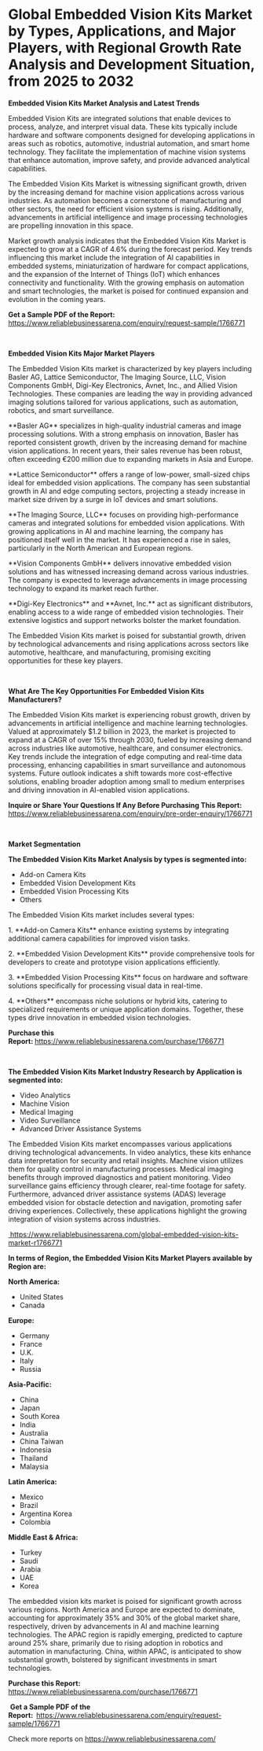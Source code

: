 <p><h1>Global Embedded Vision Kits Market by Types, Applications, and Major Players, with Regional Growth Rate Analysis and Development Situation, from 2025 to 2032</h1></p><p><strong>Embedded Vision Kits Market Analysis and Latest Trends</strong></p>
<p><p>Embedded Vision Kits are integrated solutions that enable devices to process, analyze, and interpret visual data. These kits typically include hardware and software components designed for developing applications in areas such as robotics, automotive, industrial automation, and smart home technology. They facilitate the implementation of machine vision systems that enhance automation, improve safety, and provide advanced analytical capabilities.</p><p>The Embedded Vision Kits Market is witnessing significant growth, driven by the increasing demand for machine vision applications across various industries. As automation becomes a cornerstone of manufacturing and other sectors, the need for efficient vision systems is rising. Additionally, advancements in artificial intelligence and image processing technologies are propelling innovation in this space.</p><p>Market growth analysis indicates that the Embedded Vision Kits Market is expected to grow at a CAGR of 4.6% during the forecast period. Key trends influencing this market include the integration of AI capabilities in embedded systems, miniaturization of hardware for compact applications, and the expansion of the Internet of Things (IoT) which enhances connectivity and functionality. With the growing emphasis on automation and smart technologies, the market is poised for continued expansion and evolution in the coming years.</p></p>
<p><strong>Get a Sample PDF of the Report:&nbsp;</strong> <a href="https://www.reliablebusinessarena.com/enquiry/request-sample/1766771?utm_campaign=3531&utm_medium=2&utm_source=Github&utm_content=ia&utm_term=06042025&utm_id=embedded-vision-kits">https://www.reliablebusinessarena.com/enquiry/request-sample/1766771</a></p>
<p>&nbsp;</p>
<p><strong>Embedded Vision Kits Major Market Players</strong></p>
<p><p>The Embedded Vision Kits market is characterized by key players including Basler AG, Lattice Semiconductor, The Imaging Source, LLC, Vision Components GmbH, Digi-Key Electronics, Avnet, Inc., and Allied Vision Technologies. These companies are leading the way in providing advanced imaging solutions tailored for various applications, such as automation, robotics, and smart surveillance.</p><p>**Basler AG** specializes in high-quality industrial cameras and image processing solutions. With a strong emphasis on innovation, Basler has reported consistent growth, driven by the increasing demand for machine vision applications. In recent years, their sales revenue has been robust, often exceeding €200 million due to expanding markets in Asia and Europe.</p><p>**Lattice Semiconductor** offers a range of low-power, small-sized chips ideal for embedded vision applications. The company has seen substantial growth in AI and edge computing sectors, projecting a steady increase in market size driven by a surge in IoT devices and smart solutions.</p><p>**The Imaging Source, LLC** focuses on providing high-performance cameras and integrated solutions for embedded vision applications. With growing applications in AI and machine learning, the company has positioned itself well in the market. It has experienced a rise in sales, particularly in the North American and European regions.</p><p>**Vision Components GmbH** delivers innovative embedded vision solutions and has witnessed increasing demand across various industries. The company is expected to leverage advancements in image processing technology to expand its market reach further.</p><p>**Digi-Key Electronics** and **Avnet, Inc.** act as significant distributors, enabling access to a wide range of embedded vision technologies. Their extensive logistics and support networks bolster the market foundation.</p><p>The Embedded Vision Kits market is poised for substantial growth, driven by technological advancements and rising applications across sectors like automotive, healthcare, and manufacturing, promising exciting opportunities for these key players.</p></p>
<p>&nbsp;</p>
<p><strong>What Are The Key Opportunities For Embedded Vision Kits Manufacturers?</strong></p>
<p><p>The Embedded Vision Kits market is experiencing robust growth, driven by advancements in artificial intelligence and machine learning technologies. Valued at approximately $1.2 billion in 2023, the market is projected to expand at a CAGR of over 15% through 2030, fueled by increasing demand across industries like automotive, healthcare, and consumer electronics. Key trends include the integration of edge computing and real-time data processing, enhancing capabilities in smart surveillance and autonomous systems. Future outlook indicates a shift towards more cost-effective solutions, enabling broader adoption among small to medium enterprises and driving innovation in AI-enabled vision applications.</p></p>
<p><strong>Inquire or Share Your Questions If Any Before Purchasing This Report:</strong> <a href="https://www.reliablebusinessarena.com/enquiry/pre-order-enquiry/1766771?utm_campaign=3531&utm_medium=2&utm_source=Github&utm_content=ia&utm_term=06042025&utm_id=embedded-vision-kits">https://www.reliablebusinessarena.com/enquiry/pre-order-enquiry/1766771</a></p>
<p>&nbsp;</p>
<p><strong>Market Segmentation</strong></p>
<p><strong>The Embedded Vision Kits Market Analysis by types is segmented into:</strong></p>
<p><ul><li>Add-on Camera Kits</li><li>Embedded Vision Development Kits</li><li>Embedded Vision Processing Kits</li><li>Others</li></ul></p>
<p><p>The Embedded Vision Kits market includes several types: </p><p>1. **Add-on Camera Kits** enhance existing systems by integrating additional camera capabilities for improved vision tasks.</p><p>2. **Embedded Vision Development Kits** provide comprehensive tools for developers to create and prototype vision applications efficiently.</p><p>3. **Embedded Vision Processing Kits** focus on hardware and software solutions specifically for processing visual data in real-time.</p><p>4. **Others** encompass niche solutions or hybrid kits, catering to specialized requirements or unique application domains. Together, these types drive innovation in embedded vision technologies.</p></p>
<p><strong>Purchase this Report:&nbsp;</strong><a href="https://www.reliablebusinessarena.com/purchase/1766771?utm_campaign=3531&utm_medium=2&utm_source=Github&utm_content=ia&utm_term=06042025&utm_id=embedded-vision-kits">https://www.reliablebusinessarena.com/purchase/1766771</a></p>
<p>&nbsp;</p>
<p><strong>The Embedded Vision Kits Market Industry Research by Application is segmented into:</strong></p>
<p><ul><li>Video Analytics</li><li>Machine Vision</li><li>Medical Imaging</li><li>Video Surveillance</li><li>Advanced Driver Assistance Systems</li></ul></p>
<p><p>The Embedded Vision Kits market encompasses various applications driving technological advancements. In video analytics, these kits enhance data interpretation for security and retail insights. Machine vision utilizes them for quality control in manufacturing processes. Medical imaging benefits through improved diagnostics and patient monitoring. Video surveillance gains efficiency through clearer, real-time footage for safety. Furthermore, advanced driver assistance systems (ADAS) leverage embedded vision for obstacle detection and navigation, promoting safer driving experiences. Collectively, these applications highlight the growing integration of vision systems across industries.</p></p>
<p><a href="https://www.reliablebusinessarena.com/global-embedded-vision-kits-market-r1766771?utm_campaign=3531&utm_medium=2&utm_source=Github&utm_content=ia&utm_term=06042025&utm_id=embedded-vision-kits">&nbsp;https://www.reliablebusinessarena.com/global-embedded-vision-kits-market-r1766771</a></p>
<p><strong>In terms of Region, the Embedded Vision Kits Market Players available by Region are:</strong></p>
<p>
    <p> <strong> North America: </strong>
        <ul>
            <li>United States</li>
            <li>Canada</li>
        </ul>
        </p> 
    <p> <strong> Europe: </strong>
        <ul>
            <li>Germany</li>
            <li>France</li>
            <li>U.K.</li>
            <li>Italy</li>
            <li>Russia</li>
        </ul>
        </p> 
    <p> <strong> Asia-Pacific: </strong>
        <ul>
            <li>China</li>
            <li>Japan</li>
            <li>South Korea</li>
            <li>India</li>
            <li>Australia</li>
            <li>China Taiwan</li>
            <li>Indonesia</li>
            <li>Thailand</li>
            <li>Malaysia</li>
        </ul>
        </p> 
    <p> <strong> Latin America: </strong>
        <ul>
            <li>Mexico</li>
            <li>Brazil</li>
            <li>Argentina Korea</li>
            <li>Colombia</li>
        </ul>
        </p> 
    <p> <strong> Middle East & Africa: </strong>
        <ul>
            <li>Turkey</li>
            <li>Saudi</li>
            <li>Arabia</li>
            <li>UAE</li>
            <li>Korea</li>
        </ul>
    </p>
    </p>
<p><p>The embedded vision kits market is poised for significant growth across various regions. North America and Europe are expected to dominate, accounting for approximately 35% and 30% of the global market share, respectively, driven by advancements in AI and machine learning technologies. The APAC region is rapidly emerging, predicted to capture around 25% share, primarily due to rising adoption in robotics and automation in manufacturing. China, within APAC, is anticipated to show substantial growth, bolstered by significant investments in smart technologies.</p></p>
<p><strong>Purchase this Report: </strong><a href="https://www.reliablebusinessarena.com/purchase/1766771?utm_campaign=3531&utm_medium=2&utm_source=Github&utm_content=ia&utm_term=06042025&utm_id=embedded-vision-kits">https://www.reliablebusinessarena.com/purchase/1766771</a></p>
<p>&nbsp;<strong>Get a Sample PDF of the Report:&nbsp;&nbsp;</strong><a href="https://www.reliablebusinessarena.com/enquiry/request-sample/1766771?utm_campaign=3531&utm_medium=2&utm_source=Github&utm_content=ia&utm_term=06042025&utm_id=embedded-vision-kits">https://www.reliablebusinessarena.com/enquiry/request-sample/1766771</a></p>
<p><strong></strong></p>
<p>Check more reports on <a href="https://www.reliablebusinessarena.com/?utm_campaign=3531&utm_medium=2&utm_source=Github&utm_content=ia&utm_term=06042025&utm_id=embedded-vision-kits">https://www.reliablebusinessarena.com/</a></p>